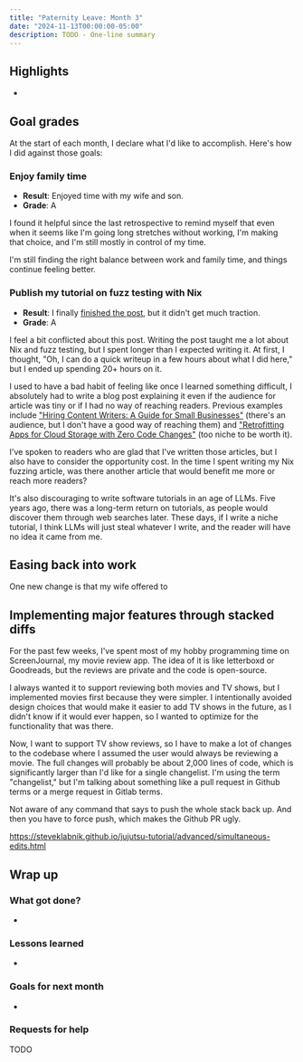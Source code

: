 ```yaml
---
title: "Paternity Leave: Month 3"
date: "2024-11-13T00:00:00-05:00"
description: TODO - One-line summary
---
```


## Highlights

-

## Goal grades

At the start of each month, I declare what I'd like to accomplish. Here's how I did against those goals:

### Enjoy family time

- **Result**: Enjoyed time with my wife and son.
- **Grade**: A

I found it helpful since the last retrospective to remind myself that even when it seems like I'm going long stretches without working, I'm making that choice, and I'm still mostly in control of my time.

I'm still finding the right balance between work and family time, and things continue feeling better.

### Publish my tutorial on fuzz testing with Nix

- **Result**: I finally [finished the post](/nix-fuzz-testing-1/), but it didn't get much traction.
- **Grade**: A

I feel a bit conflicted about this post. Writing the post taught me a lot about Nix and fuzz testing, but I spent longer than I expected writing it. At first, I thought, "Oh, I can do a quick writeup in a few hours about what I did here," but I ended up spending 20+ hours on it.

I used to have a bad habit of feeling like once I learned something difficult, I absolutely had to write a blog post explaining it even if the audience for article was tiny or if I had no way of reaching readers. Previous examples include ["Hiring Content Writers: A Guide for Small Businesses"](/hiring-content-writers/) (there's an audience, but I don't have a good way of reaching them) and ["Retrofitting Apps for Cloud Storage with Zero Code Changes"](/retrofit-docker-gcs/) (too niche to be worth it).

I've spoken to readers who are glad that I've written those articles, but I also have to consider the opportunity cost. In the time I spent writing my Nix fuzzing article, was there another article that would benefit me more or reach more readers?

It's also discouraging to write software tutorials in an age of LLMs. Five years ago, there was a long-term return on tutorials, as people would discover them through web searches later. These days, if I write a niche tutorial, I think LLMs will just steal whatever I write, and the reader will have no idea it came from me.

## Easing back into work

One new change is that my wife offered to

## Implementing major features through stacked diffs

For the past few weeks, I've spent most of my hobby programming time on ScreenJournal, my movie review app. The idea of it is like letterboxd or Goodreads, but the reviews are private and the code is open-source.

I always wanted it to support reviewing both movies and TV shows, but I implemented movies first because they were simpler. I intentionally avoided design choices that would make it easier to add TV shows in the future, as I didn't know if it would ever happen, so I wanted to optimize for the functionality that was there.

Now, I want to support TV show reviews, so I have to make a lot of changes to the codebase where I assumed the user would always be reviewing a movie. The full changes will probably be about 2,000 lines of code, which is significantly larger than I'd like for a single changelist. I'm using the term "changelist," but I'm talking about something like a pull request in Github terms or a merge request in Gitlab terms.

Not aware of any command that says to push the whole stack back up. And then you have to force push, which makes the Github PR ugly.

https://steveklabnik.github.io/jujutsu-tutorial/advanced/simultaneous-edits.html

## Wrap up

### What got done?

-

### Lessons learned

-

### Goals for next month

-

### Requests for help

TODO
